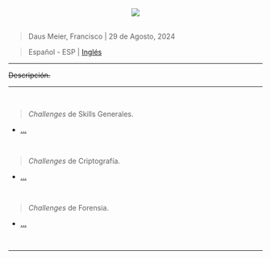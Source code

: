 <div align="center"> <img src="../resources/images/ctf_write-ups/PicoCTF_banner/PicoCTF_main_banner"> </div>

<br>

> Daus Meier, Francisco | 29 de Agosto, 2024

> <p> <span> Español - ESP </span> | <a href=https://github.com/frandausmeier/CTF_Write-Ups/PicoCTF/README.es.md> Inglés <a/> </p>

-----

~~Descripción.~~

-----

<br>

> _Challenges_ de Skills Generales.
* [...]()

<br>

> _Challenges_ de Criptografía.
* [...]()

<br>

> _Challenges_ de Forensia.
* [...]()

<br>

-----
